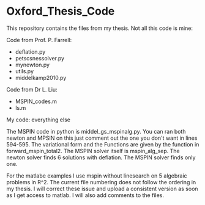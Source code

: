 # Oxford_Thesis_Code

This repository contains the files from my thesis.  Not all this code is mine:

Code from Prof. P. Farrell:
- deflation.py
- petscsnessolver.py
- mynewton.py
- utils.py
- middelkamp2010.py

Code from Dr L. Liu:
- MSPIN_codes.m
- ls.m

My code:
everything else

The MSPIN code in python is middel_gs_mspinalg.py. 
You can ran both newton and MPSIN on this just comment out the one you don't want in lines 594-595.
The variational form and the Functions are given by the function in forward_mspin_total2.  The MSPIN
solver itself is mspin_alg_sep.  The newton solver finds 6 solutions with deflation. The MSPIN solver
finds only one.

For the matlabe examples I use mspin without linesearch on 5 algebraic problems in R^2.  The current file
numbering does not follow the ordering in my thesis.  I will correct these issue and upload a consistent version
as soon as I get access to matlab.  I will also add comments to the files.
